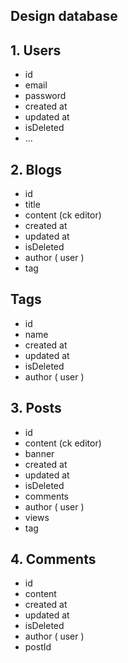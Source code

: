 ## Design database

## 1. Users

- id
- email
- password
- created at
- updated at
- isDeleted
- ...


## 2. Blogs

- id
- title
- content (ck editor)
- created at
- updated at
- isDeleted
- author ( user )
- tag

## Tags

- id
- name
- created at
- updated at
- isDeleted
- author ( user )

## 3. Posts

- id
- content (ck editor)
- banner
- created at
- updated at
- isDeleted
- comments
- author ( user )
- views
- tag

## 4. Comments

- id
- content
- created at
- updated at
- isDeleted
- author ( user )
- postId
